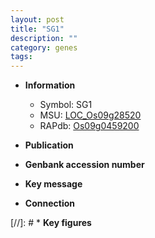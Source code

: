 ```yaml
---
layout: post
title: "SG1"
description: ""
category: genes
tags: 
---
```


* **Information**  
    + Symbol: SG1  
    + MSU: [LOC_Os09g28520](http://rice.uga.edu/cgi-bin/ORF_infopage.cgi?orf=LOC_Os09g28520)  
    + RAPdb: [Os09g0459200](http://rapdb.dna.affrc.go.jp/viewer/gbrowse_details/irgsp1?name=Os09g0459200)  

* **Publication**  

* **Genbank accession number**  

* **Key message**  

* **Connection**  

[//]: # * **Key figures**  


